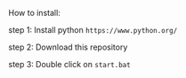How to install:

step 1: Install python `https://www.python.org/`

step 2: Download this repository

step 3: Double click on `start.bat`
